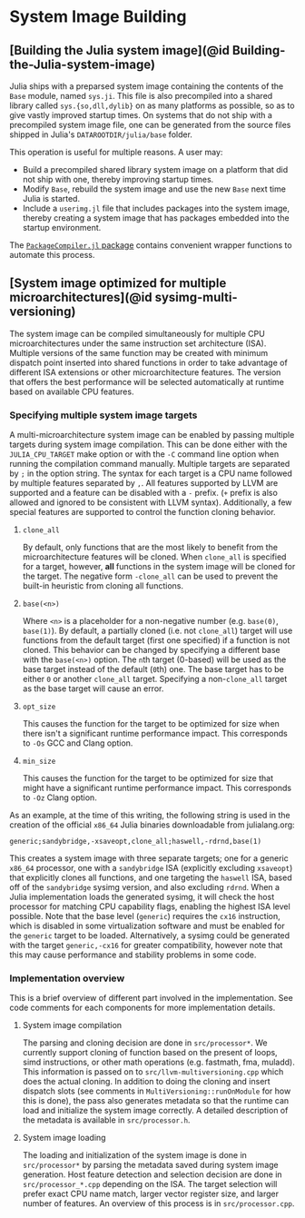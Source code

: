 # System Image Building

## [Building the Julia system image](@id Building-the-Julia-system-image)

Julia ships with a preparsed system image containing the contents of the `Base` module, named
`sys.ji`.  This file is also precompiled into a shared library called `sys.{so,dll,dylib}` on
as many platforms as possible, so as to give vastly improved startup times.  On systems that do
not ship with a precompiled system image file, one can be generated from the source files shipped
in Julia's `DATAROOTDIR/julia/base` folder.

This operation is useful for multiple reasons.  A user may:

  * Build a precompiled shared library system image on a platform that did not ship with one, thereby
    improving startup times.
  * Modify `Base`, rebuild the system image and use the new `Base` next time Julia is started.
  * Include a `userimg.jl` file that includes packages into the system image, thereby creating a system
    image that has packages embedded into the startup environment.

The [`PackageCompiler.jl` package](https://github.com/JuliaLang/PackageCompiler.jl) contains convenient
wrapper functions to automate this process.

## [System image optimized for multiple microarchitectures](@id sysimg-multi-versioning)

The system image can be compiled simultaneously for multiple CPU microarchitectures
under the same instruction set architecture (ISA). Multiple versions of the same function
may be created with minimum dispatch point inserted into shared functions
in order to take advantage of different ISA extensions or other microarchitecture features.
The version that offers the best performance will be selected automatically at runtime
based on available CPU features.

### Specifying multiple system image targets

A multi-microarchitecture system image can be enabled by passing multiple targets
during system image compilation. This can be done either with the `JULIA_CPU_TARGET` make option
or with the `-C` command line option when running the compilation command manually.
Multiple targets are separated by `;` in the option string.
The syntax for each target is a CPU name followed by multiple features separated by `,`.
All features supported by LLVM are supported and a feature can be disabled with a `-` prefix.
(`+` prefix is also allowed and ignored to be consistent with LLVM syntax).
Additionally, a few special features are supported to control the function cloning behavior.

1. `clone_all`

    By default, only functions that are the most likely to benefit from
    the microarchitecture features will be cloned.
    When `clone_all` is specified for a target, however,
    **all** functions in the system image will be cloned for the target.
    The negative form `-clone_all` can be used to prevent the built-in
    heuristic from cloning all functions.

2. `base(<n>)`

    Where `<n>` is a placeholder for a non-negative number (e.g. `base(0)`, `base(1)`).
    By default, a partially cloned (i.e. not `clone_all`) target will use functions
    from the default target (first one specified) if a function is not cloned.
    This behavior can be changed by specifying a different base with the `base(<n>)` option.
    The `n`th target (0-based) will be used as the base target instead of the default (`0`th) one.
    The base target has to be either `0` or another `clone_all` target.
    Specifying a non-`clone_all` target as the base target will cause an error.

3. `opt_size`

    This causes the function for the target to be optimized for size when there isn't a significant
    runtime performance impact. This corresponds to `-Os` GCC and Clang option.

4. `min_size`

    This causes the function for the target to be optimized for size that might have
    a significant runtime performance impact. This corresponds to `-Oz` Clang option.

As an example, at the time of this writing, the following string is used in the creation of
the official `x86_64` Julia binaries downloadable from julialang.org:

```
generic;sandybridge,-xsaveopt,clone_all;haswell,-rdrnd,base(1)
```

This creates a system image with three separate targets; one for a generic `x86_64`
processor, one with a `sandybridge` ISA (explicitly excluding `xsaveopt`) that explicitly
clones all functions, and one targeting the `haswell` ISA, based off of the `sandybridge`
sysimg version, and also excluding `rdrnd`.  When a Julia implementation loads the
generated sysimg, it will check the host processor for matching CPU capability flags,
enabling the highest ISA level possible.  Note that the base level (`generic`) requires
the `cx16` instruction, which is disabled in some virtualization software and must be
enabled for the `generic` target to be loaded.  Alternatively, a sysimg could be generated
with the target `generic,-cx16` for greater compatibility, however note that this may cause
performance and stability problems in some code.

### Implementation overview

This is a brief overview of different part involved in the implementation.
See code comments for each components for more implementation details.

1. System image compilation

    The parsing and cloning decision are done in `src/processor*`.
    We currently support cloning of function based on the present of loops, simd instructions,
    or other math operations (e.g. fastmath, fma, muladd).
    This information is passed on to `src/llvm-multiversioning.cpp` which does the actual cloning.
    In addition to doing the cloning and insert dispatch slots
    (see comments in `MultiVersioning::runOnModule` for how this is done),
    the pass also generates metadata so that the runtime can load and initialize the
    system image correctly.
    A detailed description of the metadata is available in `src/processor.h`.

2. System image loading

    The loading and initialization of the system image is done in `src/processor*` by
    parsing the metadata saved during system image generation.
    Host feature detection and selection decision are done in `src/processor_*.cpp`
    depending on the ISA. The target selection will prefer exact CPU name match,
    larger vector register size, and larger number of features.
    An overview of this process is in `src/processor.cpp`.
